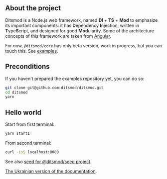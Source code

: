 ## About the project

Ditsmod is a Node.js web framework, named **DI** + **TS** + **Mod** to emphasize its important
components: it has **D**ependency **I**njection, written in **T**ype**S**cript, and designed for
good **Mod**ularity. Some of the architecture concepts of this framework are taken from
[Angular][9].

For now, `@ditsmod/core` has only beta version, work in progress, but you can touch this. See
[examples][4].

## Preconditions

If you haven't prepared the examples repository yet, you can do so:

```bash
git clone git@github.com:ditsmod/ditsmod.git
cd ditsmod
yarn
```

## Hello world

Start from first terminal:

```bash
yarn start1
```

From second terminal:

```bash
curl -isS localhost:8080
```



See also [seed for @ditsmod/seed project](https://github.com/ditsmod/seed).

[The Ukrainian version of the documentation](./docs/uk/README.md).

[1]: https://github.com/ts-stack/di
[2]: https://github.com/ditsmod/seed
[3]: https://github.com/ditsmod/core
[4]: https://github.com/ditsmod/core/tree/main/examples
[5]: https://developer.mozilla.org/en-US/docs/Learn/Server-side/Express_Nodejs/Introduction#Introducing_Express
[6]: https://github.com/nestjsx/nest-router
[7]: https://github.com/ditsmod/vs-webframework
[8]: https://uk.wikipedia.org/wiki/%D0%92%D0%BF%D1%80%D0%BE%D0%B2%D0%B0%D0%B4%D0%B6%D0%B5%D0%BD%D0%BD%D1%8F_%D0%B7%D0%B0%D0%BB%D0%B5%D0%B6%D0%BD%D0%BE%D1%81%D1%82%D0%B5%D0%B9
[9]: https://github.com/angular/angular
